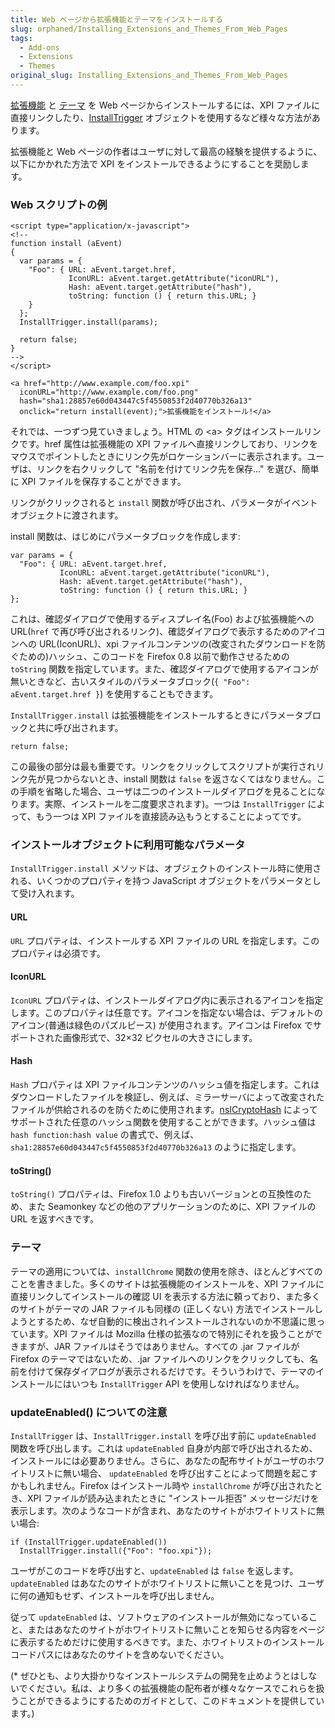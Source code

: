 ```yaml
---
title: Web ページから拡張機能とテーマをインストールする
slug: orphaned/Installing_Extensions_and_Themes_From_Web_Pages
tags:
  - Add-ons
  - Extensions
  - Themes
original_slug: Installing_Extensions_and_Themes_From_Web_Pages
---
```

[拡張機能](ja/Extension) と [テーマ](ja/Themes) を Web ページからインストールするには、XPI ファイルに直接リンクしたり、[InstallTrigger](ja/XPInstall_API_Reference/InstallTrigger_Object) オブジェクトを使用するなど様々な方法があります。

拡張機能と Web ページの作者はユーザに対して最高の経験を提供するように、以下にかかれた方法で XPI をインストールできるようにすることを奨励します。

### Web スクリプトの例

```
<script type="application/x-javascript">
<!--
function install (aEvent)
{
  var params = {
    "Foo": { URL: aEvent.target.href,
             IconURL: aEvent.target.getAttribute("iconURL"),
             Hash: aEvent.target.getAttribute("hash"),
             toString: function () { return this.URL; }
    }
  };
  InstallTrigger.install(params);

  return false;
}
-->
</script>

<a href="http://www.example.com/foo.xpi"
  iconURL="http://www.example.com/foo.png"
  hash="sha1:28857e60d043447c5f4550853f2d40770b326a13"
  onclick="return install(event);">拡張機能をインストール!</a>
```

それでは、一つずつ見ていきましょう。HTML の \<a> タグはインストールリンクです。href 属性は拡張機能の XPI ファイルへ直接リンクしており、リンクをマウスでポイントしたときにリンク先がロケーションバーに表示されます。ユーザは、リンクを右クリックして "名前を付けてリンク先を保存..." を選び、簡単に XPI ファイルを保存することができます。

リンクがクリックされると `install` 関数が呼び出され、パラメータがイベントオブジェクトに渡されます。

install 関数は、はじめにパラメータブロックを作成します:

```
var params = {
  "Foo": { URL: aEvent.target.href,
           IconURL: aEvent.target.getAttribute("iconURL"),
           Hash: aEvent.target.getAttribute("hash"),
           toString: function () { return this.URL; }
};
```

これは、確認ダイアログで使用するディスプレイ名(Foo) および拡張機能への URL(`href` で再び呼び出されるリンク)、確認ダイアログで表示するためのアイコンへの URL(IconURL)、xpi ファイルコンテンツの(改変されたダウンロードを防ぐための)ハッシュ、このコードを Firefox 0.8 以前で動作させるための `toString` 関数を指定しています。また、確認ダイアログで使用するアイコンが無いときなど、古いスタイルのパラメータブロック(`{ "Foo": aEvent.target.href }`) を使用することもできます。

`InstallTrigger.install` は拡張機能をインストールするときにパラメータブロックと共に呼び出されます。

```
return false;
```

この最後の部分は最も重要です。リンクをクリックしてスクリプトが実行されリンク先が見つからないとき、install 関数は `false` を返さなくてはなりません。この手順を省略した場合、ユーザは二つのインストールダイアログを見ることになります。実際、インストールを二度要求されます)。一つは `InstallTrigger` によって、もう一つは XPI ファイルを直接読み込もうとすることによってです。

### インストールオブジェクトに利用可能なパラメータ

`InstallTrigger.install` メソッドは、オブジェクトのインストール時に使用される、いくつかのプロパティを持つ JavaScript オブジェクトをパラメータとして受け入れます。

#### URL

`URL` プロパティは、インストールする XPI ファイルの URL を指定します。このプロパティは必須です。

#### IconURL

`IconURL` プロパティは、インストールダイアログ内に表示されるアイコンを指定します。このプロパティは任意です。アイコンを指定ない場合は、デフォルトのアイコン(普通は緑色のパズルピース) が使用されます。アイコンは Firefox でサポートされた画像形式で、32×32 ピクセルの大きさにします。

#### Hash

`Hash` プロパティは XPI ファイルコンテンツのハッシュ値を指定します。これはダウンロードしたファイルを検証し、例えば、ミラーサーバによって改変されたファイルが供給されるのを防ぐために使用されます。[nsICryptoHash](ja/NsICryptoHash) によってサポートされた任意のハッシュ関数を使用することができます。ハッシュ値は `hash function:hash value` の書式で、例えば、`sha1:28857e60d043447c5f4550853f2d40770b326a13` のように指定します。

#### toString()

`toString()` プロパティは、Firefox 1.0 よりも古いバージョンとの互換性のため、また Seamonkey などの他のアプリケーションのために、XPI ファイルの URL を返すべきです。

### テーマ

テーマの適用については、`installChrome` 関数の使用を除き、ほとんどすべてのことを書きました。多くのサイトは拡張機能のインストールを、XPI ファイルに直接リンクしてインストールの確認 UI を表示する方法に頼っており、また多くのサイトがテーマの JAR ファイルも同様の (正しくない) 方法でインストールしようとするため、なぜ自動的に検出されインストールされないのか不思議に思っています。XPI ファイルは Mozilla 仕様の拡張なので特別にそれを扱うことができますが、JAR ファイルはそうではありません。すべての .jar ファイルが Firefox のテーマではないため、.jar ファイルへのリンクをクリックしても、名前を付けて保存ダイアログが表示されるだけです。そういうわけで、テーマのインストールにはいつも `InstallTrigger` API を使用しなければなりません。

### updateEnabled() についての注意

`InstallTrigger` は、`InstallTrigger.install` を呼び出す前に `updateEnabled` 関数を呼び出します。これは `updateEnabled` 自身が内部で呼び出されるため、インストールには必要ありません。さらに、あなたの配布サイトがユーザのホワイトリストに無い場合、 `updateEnabled` を呼び出すことによって問題を起こすかもしれません。Firefox はインストール時や `installChrome` が呼び出されたとき、XPI ファイルが読み込まれたときに "インストール拒否" メッセージだけを表示します。次のようなコードが含まれ、あなたのサイトがホワイトリストに無い場合:

```
if (InstallTrigger.updateEnabled())
  InstallTrigger.install({"Foo": "foo.xpi"});
```

ユーザがこのコードを呼び出すと、`updateEnabled` は `false` を返します。`updateEnabled` はあなたのサイトがホワイトリストに無いことを見つけ、ユーザに何の通知もせず、インストールを呼び出しません。

従って `updateEnabled` は、ソフトウェアのインストールが無効になっていること、またはあなたのサイトがホワイトリストに無いことを知らせる内容をページに表示するためだけに使用するべきです。また、ホワイトリストのインストールコードパスにはあなたのサイトを含めないでください。

(\* ぜひとも、より大掛かりなインストールシステムの開発を止めようとはしないでください。私は、より多くの拡張機能の配布者が様々なケースでこれらを扱うことができるようにするためのガイドとして、このドキュメントを提供しています。)
